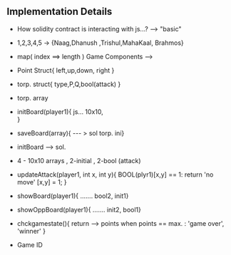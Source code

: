 ## Implementation Details
- How solidity contract is interacting with js...?
  --> "basic"
- 1,2,3,4,5 -> {Naag,Dhanush ,Trishul,MahaKaal, Brahmos}
- map( index ==> length )
Game Components -->
- Point Struct{
    left,up,down, right
    }
- torp. struct{
    type,P,Q,bool(attack)
    }
- torp. array
- initBoard(player1){
      js...
  10x10,  
      }
      
- saveBoard(array){ --- > sol
      torp. ini}
      
- initBoard --> sol.
- 4 - 10x10 arrays , 2-initial , 2-bool (attack)
- updateAttack(player1, int x, int y){
    BOOL(plyr1)[x,y] == 1:
      return 'no move'
    [x,y] = 1;
    }
- showBoard(player1){
    ....... bool2, init1}
- showOppBoard(player1){
    ....... init2, bool1}
- chckgamestate(){
    return --> points
    when points == max. :
      'game over', 'winner'
    }  
 
- Game ID
